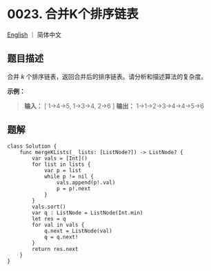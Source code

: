 # 0023. 合并K个排序链表

[English](README) ｜ 简体中文



## 题目描述

合并 *k* 个排序链表，返回合并后的排序链表。请分析和描述算法的复杂度。

**示例：**

>**输入：**
>[
>  	1->4->5,
>  	1->3->4,
>  	2->6
>]
>**输出：** 1->1->2->3->4->4->5->6



## 题解

```
class Solution {
    func mergeKLists(_ lists: [ListNode?]) -> ListNode? {
        var vals = [Int]()
        for list in lists {
            var p = list
            while p != nil {
                vals.append(p!.val)
                p = p!.next
            }
        }
        vals.sort()
        var q : ListNode = ListNode(Int.min)
        let res = q
        for val in vals {
            q.next = ListNode(val)
            q = q.next!
        }
        return res.next
    }
}
```

